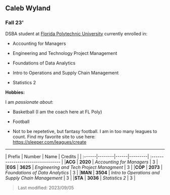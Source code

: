 ## Caleb Wyland

### Fall 23' 

DSBA student at [Florida Polytechnic University](https://www.floridapoly.edu) currently enrolled in: 

- Accounting for Managers 

- Engineering and Technology Project Management

- Foundations of Data Analytics

- Intro to Operations and Supply Chain Management

- Statistics 2

**Hobbies:**

I am _passionate about_: 

- Basketball (I am the coach here at FL Poly)

- Football

- Not to be repetetive, but fantasy football. I am in too many leagues to count. Find my favorite site to use here: <https://sleeper.com/leagues/create>

***

| Prefix | Number | Name | Credits |
| :------|--------|------|---------| :--------------------------------- |
|**ACG** | **2020** | _Accounting for Managers_ | 3 |
|**EGS** | **3625** | _Engineering and Tech Project Managment_ | 3 |
|**COP** | **2073** | _Foundations of Data Analytics_ | 3 |
|**MAN** | **3504** | _Intro to Operations and Supply Chain Management_ | 3 |
|**STA** | **3036** | _Statistics 2_ | 3 |

> Last modified: 2023/09/05
